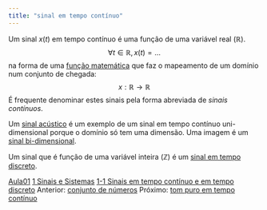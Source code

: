 ```yaml
---
title: "sinal em tempo contínuo"
---
```


Um sinal $x(t)$ em tempo contínuo é uma função de uma variável real ($\mathbb{R}$).
$$
\forall t \in \mathbb{R}, x(t) = \ldots
$$
na forma de uma [função matemática](função%20matemática.md) que faz o mapeamento de um domínio num conjunto de chegada:
$$
 x: \mathbb{R} \rightarrow \mathbb{R}
$$
É frequente denominar estes sinais pela forma abreviada de _sinais contínuos_.

Um [sinal acústico](sinal%20acústico.md) é um exemplo de um sinal em tempo contínuo uni-dimensional porque o domínio só tem uma dimensão. Uma imagem é um [sinal bi-dimensional](sinal%20bi-dimensional.md).

Um sinal que é função de uma variável inteira ($\mathbb{Z}$) é um [sinal em tempo discreto](sinal%20em%20tempo%20discreto.md).

[Aula01](../Aula01.md)
[1 Sinais e Sistemas](topicos/1%20Sinais%20e%20Sistemas.md)
[1-1 Sinais em tempo contínuo e em tempo discreto](topicos/1-1%20Sinais%20em%20tempo%20contínuo%20e%20em%20tempo%20discreto.md)
Anterior: [conjunto de números](conjunto%20de%20números.md)
Próximo: [tom puro em tempo contínuo](tom%20puro%20em%20tempo%20contínuo.md)

